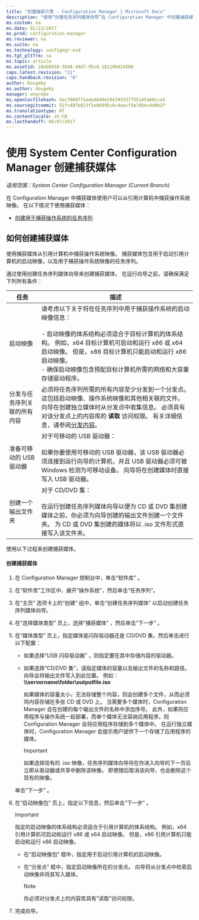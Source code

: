```yaml
---
title: "创建捕获介质 - Configuration Manager | Microsoft Docs"
description: "使用“创建任务序列媒体向导”在 Configuration Manager 中创建捕获媒体，以从引用计算机中捕获操作系统映像。"
ms.custom: na
ms.date: 01/23/2017
ms.prod: configuration-manager
ms.reviewer: na
ms.suite: na
ms.technology: configmgr-osd
ms.tgt_pltfrm: na
ms.topic: article
ms.assetid: 10eb8958-3848-49d7-95c0-16119b624580
caps.latest.revision: "11"
caps.handback.revision: "0"
author: Dougeby
ms.author: dougeby
manager: angrobe
ms.openlocfilehash: 5acf800ff5aebd849e294393337755145a60cca5
ms.sourcegitcommit: 51fc48fb023f1e8d995c6c4eacfda7dbec4d0b2f
ms.translationtype: HT
ms.contentlocale: zh-CN
ms.lasthandoff: 08/07/2017
---
```

# <a name="create-capture-media-with-system-center-configuration-manager"></a>使用 System Center Configuration Manager 创建捕获媒体

*适用范围：System Center Configuration Manager (Current Branch)*

在 Configuration Manager 中捕获媒体使用户可以从引用计算机中捕获操作系统映像。 在以下情况下使用捕获媒体：  

-   [创建用于捕获操作系统的任务序列](create-a-task-sequence-to-capture-an-operating-system.md)  

##  <a name="BKMK_CreateCaptureMedia"></a> 如何创建捕获媒体  
 使用捕获媒体从引用计算机中捕获操作系统映像。 捕获媒体包含用于启动引用计算机的启动映像，以及用于捕获操作系统映像的任务序列。

通过使用创建任务序列媒体向导来创建捕获媒体。 在运行向导之前，请确保满足下列所有条件：  

|任务|描述|  
|----------|-----------------|  
|启动映像|请考虑以下关于将在任务序列中用于捕获操作系统的启动映像信息：<br /><br /> -   启动映像的体系结构必须适合于目标计算机的体系结构。 例如，x64 目标计算机可启动和运行 x86 或 x64 启动映像。 但是，x86 目标计算机只能启动和运行 x86 启动映像。<br />-   确保启动映像包含预配目标计算机所需的网络和大容量存储驱动程序。|  
|分发与任务序列关联的所有内容|必须将任务序列所需的所有内容至少分发到一个分发点。 这包括启动映像、操作系统映像和其他相关联的文件。 向导在创建独立媒体时从分发点中收集信息。 必须具有对该分发点上的内容库的 **读取** 访问权限。  有关详细信息，请参阅[分发内容](../../core/servers/deploy/configure/deploy-and-manage-content.md#bkmk_distribute)。|  
|准备可移动的 USB 驱动器|对于可移动的 USB 驱动器：<br /><br /> 如果你要使用可移动的 USB 驱动器，该 USB 驱动器必须连接到运行向导的计算机，并且 USB 驱动器必须可被 Windows 检测为可移动设备。 向导将在创建媒体时直接写入 USB 驱动器。|  
|创建一个输出文件夹|对于 CD/DVD 集：<br /><br /> 在运行创建任务序列媒体向导以便为 CD 或 DVD 集创建媒体之前，你必须为向导创建的输出文件创建一个文件夹。 为 CD 或 DVD 集创建的媒体将以 .iso 文件形式直接写入该文件夹。|  

 使用以下过程来创建捕获媒体。  

#### <a name="to-create-capture-media"></a>创建捕获媒体  

1.  在 Configuration Manager 控制台中，单击“软件库” 。  

2.  在“软件库”工作区中，展开“操作系统”，然后单击“任务序列”。  

3.  在“主页”  选项卡上的“创建”  组中，单击“创建任务序列媒体”  以启动创建任务序列媒体向导。  

4.  在“选择媒体类型”  页上，选择“捕获媒体” ，然后单击“下一步” 。  

5.  在“媒体类型”  页上，指定媒体是闪存驱动器还是 CD/DVD 集，然后单击进行以下配置：  

    -   如果选择“USB 闪存驱动器” ，则指定要在其中存储内容的驱动器。  

    -   如果选择“CD/DVD 集”，请指定媒体的容量以及输出文件的名称和路径。 向导会将输出文件写入到此位置。 例如：**\\\servername\folder\outputfile.iso**  

         如果媒体的容量太小，无法存储整个内容，则会创建多个文件，从而必须将内容存储在多张 CD 或 DVD 上。 当需要多个媒体时，Configuration Manager 会在创建的每个输出文件的名称中添加序号。 此外，如果将应用程序与操作系统一起部署，而单个媒体无法容纳应用程序，则 Configuration Manager 会将应用程序存储到多个媒体中。 在运行独立媒体时，Configuration Manager 会提示用户提供下一个存储了应用程序的媒体。  

        > [!IMPORTANT]  
        >  如果选择现有的 .iso 映像，任务序列媒体向导将在你进入向导的下一页后立即从驱动器或共享中删除该映像。 即使随后取消该向导，也会删除这个现有的映像。  

     单击“下一步” 。  

6.  在“启动映像包”  页上，指定以下信息，然后单击“下一步” 。  

    > [!IMPORTANT]  
    >  指定的启动映像的体系结构必须适合于引用计算机的体系结构。 例如，x64 引用计算机可启动和运行 x86 或 x64 启动映像。 但是，x86 引用计算机只能启动和运行 x86 启动映像。  

    -   在“启动映像包”  框中，指定用于启动引用计算机的启动映像。  

    -   在“分发点”  框中，指定启动映像所在的分发点。 向导将从分发点中检索启动映像并将其写入媒体。  

        > [!NOTE]  
        >  你必须对分发点上的内容库具有“读取”访问权限。  

7.  完成向导。  
